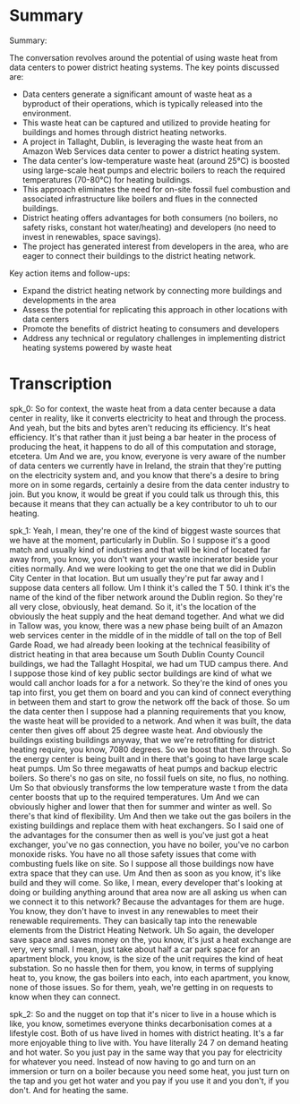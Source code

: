 # Summary

Summary:

The conversation revolves around the potential of using waste heat from data centers to power district heating systems. The key points discussed are:

- Data centers generate a significant amount of waste heat as a byproduct of their operations, which is typically released into the environment.
- This waste heat can be captured and utilized to provide heating for buildings and homes through district heating networks.
- A project in Tallaght, Dublin, is leveraging the waste heat from an Amazon Web Services data center to power a district heating system. 
- The data center's low-temperature waste heat (around 25°C) is boosted using large-scale heat pumps and electric boilers to reach the required temperatures (70-80°C) for heating buildings.
- This approach eliminates the need for on-site fossil fuel combustion and associated infrastructure like boilers and flues in the connected buildings.
- District heating offers advantages for both consumers (no boilers, no safety risks, constant hot water/heating) and developers (no need to invest in renewables, space savings).
- The project has generated interest from developers in the area, who are eager to connect their buildings to the district heating network.

Key action items and follow-ups:

- Expand the district heating network by connecting more buildings and developments in the area
- Assess the potential for replicating this approach in other locations with data centers
- Promote the benefits of district heating to consumers and developers
- Address any technical or regulatory challenges in implementing district heating systems powered by waste heat

# Transcription


spk_0: So for context, the waste heat from a data center because a data center in reality, like it converts electricity to heat and through the process. And yeah, but the bits and bytes aren't reducing its efficiency. It's heat efficiency. It's that rather than it just being a bar heater in the process of producing the heat, it happens to do all of this computation and storage, etcetera. Um And we are, you know, everyone is very aware of the number of data centers we currently have in Ireland, the strain that they're putting on the electricity system and, and you know that there's a desire to bring more on in some regards, certainly a desire from the data center industry to join. But you know, it would be great if you could talk us through this, this because it means that they can actually be a key contributor to uh to our heating.

spk_1: Yeah, I mean, they're one of the kind of biggest waste sources that we have at the moment, particularly in Dublin. So I suppose it's a good match and usually kind of industries and that will be kind of located far away from, you know, you don't want your waste incinerator beside your cities normally. And we were looking to get the one that we did in Dublin City Center in that location. But um usually they're put far away and I suppose data centers all follow. Um I think it's called the T 50. I think it's the name of the kind of the fiber network around the Dublin region. So they're all very close, obviously, heat demand. So it, it's the location of the obviously the heat supply and the heat demand together. And what we did in Tallow was, you know, there was a new phase being built of an Amazon web services center in the middle of in the middle of tall on the top of Bell Garde Road, we had already been looking at the technical feasibility of district heating in that area because um South Dublin County Council buildings, we had the Tallaght Hospital, we had um TUD campus there. And I suppose those kind of key public sector buildings are kind of what we would call anchor loads for a for a network. So they're the kind of ones you tap into first, you get them on board and you can kind of connect everything in between them and start to grow the network off the back of those. So um the data center then I suppose had a planning requirements that you know, the waste heat will be provided to a network. And when it was built, the data center then gives off about 25 degree waste heat. And obviously the buildings existing buildings anyway, that we we're retrofitting for district heating require, you know, 7080 degrees. So we boost that then through. So the energy center is being built and in there that's going to have large scale heat pumps. Um So three megawatts of heat pumps and backup electric boilers. So there's no gas on site, no fossil fuels on site, no flus, no nothing. Um So that obviously transforms the low temperature waste t from the data center boosts that up to the required temperatures. Um And we can obviously higher and lower that then for summer and winter as well. So there's that kind of flexibility. Um And then we take out the gas boilers in the existing buildings and replace them with heat exchangers. So I said one of the advantages for the consumer then as well is you've just got a heat exchanger, you've no gas connection, you have no boiler, you've no carbon monoxide risks. You have no all those safety issues that come with combusting fuels like on site. So I suppose all those buildings now have extra space that they can use. Um And then as soon as you know, it's like build and they will come. So like, I mean, every developer that's looking at doing or building anything around that area now are all asking us when can we connect it to this network? Because the advantages for them are huge. You know, they don't have to invest in any renewables to meet their renewable requirements. They can basically tap into the renewable elements from the District Heating Network. Uh So again, the developer save space and saves money on the, you know, it's just a heat exchange are very, very small. I mean, just take about half a car park space for an apartment block, you know, is the size of the unit requires the kind of heat substation. So no hassle then for them, you know, in terms of supplying heat to, you know, the gas boilers into each, into each apartment, you know, none of those issues. So for them, yeah, we're getting in on requests to know when they can connect.

spk_2: So and the nugget on top that it's nicer to live in a house which is like, you know, sometimes everyone thinks decarbonisation comes at a lifestyle cost. Both of us have lived in homes with district heating. It's a far more enjoyable thing to live with. You have literally 24 7 on demand heating and hot water. So you just pay in the same way that you pay for electricity for whatever you need. Instead of now having to go and turn on an immersion or turn on a boiler because you need some heat, you just turn on the tap and you get hot water and you pay if you use it and you don't, if you don't. And for heating the same.
